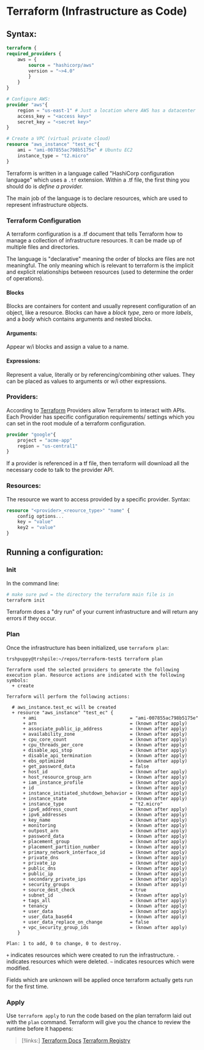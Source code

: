 
# Terraform (Infrastructure as Code)

## Syntax:
```Terraform
terraform {
required_providers {
	aws = {
		source = "hashicorp/aws"
		version = "~>4.0"
		}
	}
}

# Configure AWS:
provider "aws"{
	region = "us-east-1" # Just a location where AWS has a datacenter
	access_key = "<access key>"
	secret_key = "<secret key>"
}

# Create a VPC (virtual private cloud)
resource "aws_instance" "test_ec"{
	ami = "ami-007855ac798b5175e" # Ubuntu EC2
	instance_type = "t2.micro"
}
```

Terraform is written in a language called "HashiCorp configuration language" which uses a `.tf` extension. Within a .tf file, the first thing you should do is *define a provider.*

The main job of the language is to declare resources, which are used to represent infrastructure objects.

### Terraform Configuration
A terraform configuration is a .tf document that tells Terraform how to manage a collection of infrastructure resources. It can be made up of multiple files and directories.

The language is "declarative" meaning the order of blocks are files are not meaningful. The only meaning which is relevant to terraform is the implicit and explicit relationships between resources (used to determine the order of operations).

#### Blocks
Blocks are containers for content and usually represent configuration of an object, like a resource. Blocks can have a *block type*, zero or more *labels*, and a *body* which contains arguments and nested blocks.

#### Arguments:
Appear w/i blocks and assign a value to a name.

#### Expressions:
Represent a value, literally or by referencing/combining other values. They can be placed as values to arguments or w/i other expressions.

### Providers:
According to [Terraform](https://developer.hashicorp.com/terraform/language/providers/configuration) Providers allow Terraform to interact with APIs. Each Provider has specific configuration requirements/ settings which you can set in the root module of a terraform configuration.
```Terraform
provider "google"{
	project = "acme-app"
	region = "us-central1"
}
```

If a provider is referenced in a tf file, then terraform will download all the necessary code to talk to the provider API.

### Resources:
The resource we want to access provided by a specific provider. Syntax:
```Terraform
resource "<provider>_<reource_type>" "name" {
	config options...
	key = "value"
	key2 = "value"
}
```

## Running a configuration:
### Init
In the command line:
```bash
# make sure pwd = the directory the terraform main file is in
terraform init
```
Terraform does a "dry run" of your current infrastructure and will return any errors if they occur.

### Plan
Once the infrastructure has been initialized, use `terraform plan`:
```shell
trshpuppy@trshpile:~/repos/terraform-test$ terraform plan

Terraform used the selected providers to generate the following execution plan. Resource actions are indicated with the following symbols:
  + create

Terraform will perform the following actions:

  # aws_instance.test_ec will be created
  + resource "aws_instance" "test_ec" {
      + ami                                  = "ami-007855ac798b5175e"
      + arn                                  = (known after apply)
      + associate_public_ip_address          = (known after apply)
      + availability_zone                    = (known after apply)
      + cpu_core_count                       = (known after apply)
      + cpu_threads_per_core                 = (known after apply)
      + disable_api_stop                     = (known after apply)
      + disable_api_termination              = (known after apply)
      + ebs_optimized                        = (known after apply)
      + get_password_data                    = false
      + host_id                              = (known after apply)
      + host_resource_group_arn              = (known after apply)
      + iam_instance_profile                 = (known after apply)
      + id                                   = (known after apply)
      + instance_initiated_shutdown_behavior = (known after apply)
      + instance_state                       = (known after apply)
      + instance_type                        = "t2.micro"
      + ipv6_address_count                   = (known after apply)
      + ipv6_addresses                       = (known after apply)
      + key_name                             = (known after apply)
      + monitoring                           = (known after apply)
      + outpost_arn                          = (known after apply)
      + password_data                        = (known after apply)
      + placement_group                      = (known after apply)
      + placement_partition_number           = (known after apply)
      + primary_network_interface_id         = (known after apply)
      + private_dns                          = (known after apply)
      + private_ip                           = (known after apply)
      + public_dns                           = (known after apply)
      + public_ip                            = (known after apply)
      + secondary_private_ips                = (known after apply)
      + security_groups                      = (known after apply)
      + source_dest_check                    = true
      + subnet_id                            = (known after apply)
      + tags_all                             = (known after apply)
      + tenancy                              = (known after apply)
      + user_data                            = (known after apply)
      + user_data_base64                     = (known after apply)
      + user_data_replace_on_change          = false
      + vpc_security_group_ids               = (known after apply)
    }

Plan: 1 to add, 0 to change, 0 to destroy.
```
`+` indicates resources which were created to run the infrastructure.
`-` indicates resources which were deleted.
`~` indicates resources which were modified.

Fields which are unknown will be applied once terraform actually gets run for the first time.

### Apply
Use `terraform apply` to run the code based on the plan terraform laid out with the `plan` command. Terraform will give you the chance to review the runtime before it happens:


>[!links:]
>[Terraform Docs](https://developer.hashicorp.com/terraform/intro)
>[Terraform Registry](https://registry.terraform.io/)



